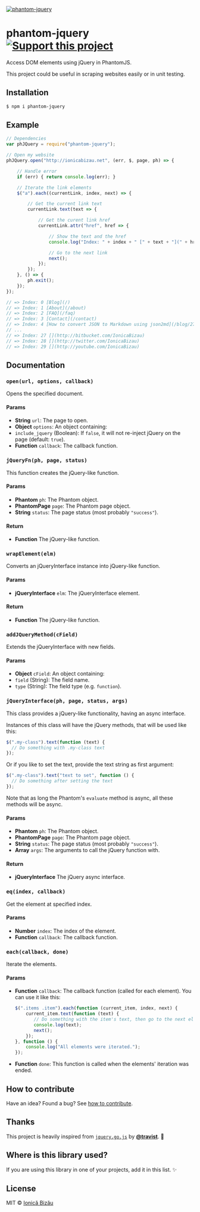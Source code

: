 [![phantom-jquery](http://i.imgur.com/s2eKXAp.png)](#)

# phantom-jquery [![Support this project][donate-now]][paypal-donations]

Access DOM elements using jQuery in PhantomJS.

This project could be useful in scraping websites easily or in unit testing.

## Installation

```sh
$ npm i phantom-jquery
```

## Example

```js
// Dependencies
var phJQuery = require("phantom-jquery");

// Open my website
phJQuery.open("http://ionicabizau.net", (err, $, page, ph) => {

    // Handle error
    if (err) { return console.log(err); }

    // Iterate the link elements
    $("a").each((currentLink, index, next) => {

        // Get the current link text
        currentLink.text(text => {

            // Get the curent link href
            currentLink.attr("href", href => {

                // Show the text and the href
                console.log("Index: " + index + " [" + text + "](" + href + ")")

                // Go to the next link
                next();
            });
        });
    }, () => {
        ph.exit();
    });
});

// => Index: 0 [Blog](/)
// => Index: 1 [About](/about)
// => Index: 2 [FAQ](/faq)
// => Index: 3 [Contact](/contact)
// => Index: 4 [How to convert JSON to Markdown using json2md](/blog/27-how-to-convert-json-to-markdown-using-json2md)
// ...
// => Index: 27 [](http://bitbucket.com/IonicaBizau)
// => Index: 28 [](http://twitter.com/IonicaBizau)
// => Index: 29 [](http://youtube.com/IonicaBizau)
```

## Documentation

### `open(url, options, callback)`
Opens the specified document.

#### Params
- **String** `url`: The page to open.
- **Object** `options`: An object containing:
 - `include_jquery` (Boolean): If `false`, it will not re-inject jQuery on the page (default: `true`).
- **Function** `callback`: The callback function.

### `jQueryFn(ph, page, status)`
This function creates the jQuery-like function.

#### Params
- **Phantom** `ph`: The Phantom object.
- **PhantomPage** `page`: The Phantom page object.
- **String** `status`: The page status (most probably `"success"`).

#### Return
- **Function** The jQuery-like function.

### `wrapElement(elm)`
Converts an jQueryInterface instance into jQuery-like function.

#### Params
- **jQueryInterface** `elm`: The jQueryInterface element.

#### Return
- **Function** The jQuery-like function.

### `addJQueryMethod(cField)`
Extends the jQueryInterface with new fields.

#### Params
- **Object** `cField`: An object containing:
 - `field` (String): The field name.
 - `type` (String): The field type (e.g. `function`).

### `jQueryInterface(ph, page, status, args)`
This class provides a jQuery-like functionality, having an async interface.

Instances of this class will have the jQuery methods, that will be used like this:

```js
$(".my-class").text(function (text) {
  // Do something with .my-class text
});
```

Or if you like to set the text, provide the text string as first argument:

```js
$(".my-class").text("text to set", function () {
  // Do something after setting the text
});
```

Note that as long the Phantom's `evaluate` method is async, all these methods will be async.

#### Params
- **Phantom** `ph`: The Phantom object.
- **PhantomPage** `page`: The Phantom page object.
- **String** `status`: The page status (most probably `"success"`).
- **Array** `args`: The arguments to call the jQuery function with.

#### Return
- **jQueryInterface** The jQuery async interface.

### `eq(index, callback)`
Get the element at specified index.

#### Params
- **Number** `index`: The index of the element.
- **Function** `callback`: The callback function.

### `each(callback, done)`
Iterate the elements.

#### Params
- **Function** `callback`: The callback function (called for each element).
    You can use it like this:

    ```js
    $(".items .item").each(function (current_item, index, next) {
        current_item.text(function (text) {
           // Do something with the item's text, then go to the next element
           console.log(text);
           next();
        });
    }, function () {
        console.log("All elements were iterated.");
    });
    ```
- **Function** `done`: This function is called when the elements' iteration was ended.

## How to contribute
Have an idea? Found a bug? See [how to contribute][contributing].

## Thanks
This project is heavily inspired from [`jquery.go.js`](https://github.com/travist/jquery.go.js) by [**@travist**](https://github.com/travist). :cake:

## Where is this library used?
If you are using this library in one of your projects, add it in this list. :sparkles:

## License

MIT © [Ionică Bizău][website]

[website]: http://ionicabizau.net
[paypal-donations]: https://www.paypal.com/cgi-bin/webscr?cmd=_s-xclick&hosted_button_id=RVXDDLKKLQRJW
[donate-now]: http://i.imgur.com/6cMbHOC.png

[contributing]: /CONTRIBUTING.md
[docs]: /DOCUMENTATION.md
